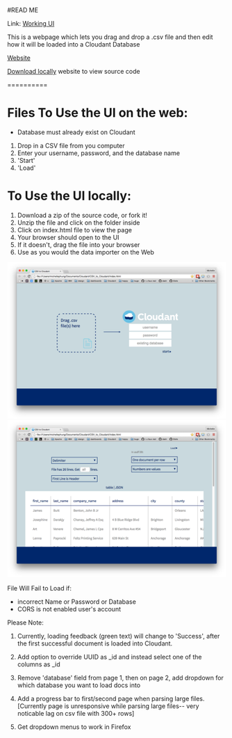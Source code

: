 #READ ME

Link: [Working UI](https://michellephung.github.io/CSVtoCloudant/)  

This is a webpage which lets you drag and drop a .csv file and then edit how it will be loaded into a Cloudant Database


[Website](https://michellephung.github.io/CSVtoCloudant/)

[Download locally](https://github.com/michellephung/CSVtoCloudant) website to view source code

==========

# Files To Use the UI on the web:

- Database must already exist on Cloudant
1. Drop in a CSV file from you computer
2. Enter your username, password, and the database name
3. 'Start'
4. 'Load'  

# To Use the UI locally:  
1. Download a zip of the source code, or fork it!
1. Unzip the file and click on the folder inside
1. Click on index.html file to view the page
2. Your browser should open to the UI
3. If it doesn't, drag the file into your browser
4. Use as you would the data importer on the Web


![firstpage](screenshots/FrontPage.png)
![secondpage](screenshots/SecondPage.png)

File Will Fail to Load if:    
- incorrect Name or Password or Database  
- CORS is not enabled user's account


Please Note:

1. Currently, loading feedback (green text) will change to 'Success', after the first successful document is loaded into Cloudant. 

2. Add option to override UUID as \_id and instead select one of the columns as \_id

3. Remove 'database' field from page 1, then on page 2, add dropdown for which database you want to load docs into

4. Add a progress bar to first/second page when parsing large files. [Currently page is unresponsive while parsing large files-- very noticable lag on csv file with 300+ rows]

5. Get dropdown menus to work in Firefox

